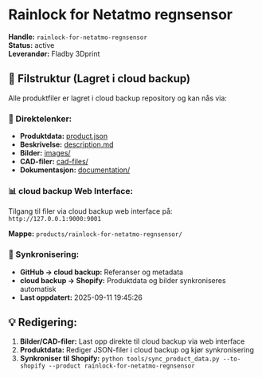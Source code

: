 # Rainlock for Netatmo regnsensor

**Handle:** `rainlock-for-netatmo-regnsensor`  
**Status:** active  
**Leverandør:** Fladby 3Dprint

## 📁 Filstruktur (Lagret i cloud backup)

Alle produktfiler er lagret i cloud backup repository og kan nås via:

### 🔗 Direktelenker:
- **Produktdata:** [product.json](http://127.0.0.1:9000/products/rainlock-for-netatmo-regnsensor/product.json)
- **Beskrivelse:** [description.md](http://127.0.0.1:9000/products/rainlock-for-netatmo-regnsensor/description.md)
- **Bilder:** [images/](http://127.0.0.1:9000/products/rainlock-for-netatmo-regnsensor/images/)
- **CAD-filer:** [cad-files/](http://127.0.0.1:9000/products/rainlock-for-netatmo-regnsensor/cad-files/)
- **Dokumentasjon:** [documentation/](http://127.0.0.1:9000/products/rainlock-for-netatmo-regnsensor/documentation/)

### 📊 cloud backup Web Interface:
Tilgang til filer via cloud backup web interface på:
`http://127.0.0.1:9000:9001`

**Mappe:** `products/rainlock-for-netatmo-regnsensor/`

### 🔄 Synkronisering:
- **GitHub → cloud backup:** Referanser og metadata
- **cloud backup → Shopify:** Produktdata og bilder synkroniseres automatisk
- **Last oppdatert:** 2025-09-11 19:45:26

## 💡 Redigering:
1. **Bilder/CAD-filer:** Last opp direkte til cloud backup via web interface
2. **Produktdata:** Rediger JSON-filer i cloud backup og kjør synkronisering
3. **Synkroniser til Shopify:** `python tools/sync_product_data.py --to-shopify --product rainlock-for-netatmo-regnsensor`
